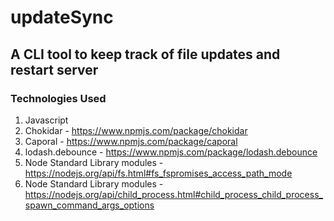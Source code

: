 # updateSync

## A CLI tool to keep track of file updates and restart server

### Technologies Used

1. Javascript
2. Chokidar - https://www.npmjs.com/package/chokidar
3. Caporal - https://www.npmjs.com/package/caporal
4. lodash.debounce - https://www.npmjs.com/package/lodash.debounce
5. Node Standard Library modules - https://nodejs.org/api/fs.html#fs_fspromises_access_path_mode
6. Node Standard Library modules - https://nodejs.org/api/child_process.html#child_process_child_process_spawn_command_args_options

